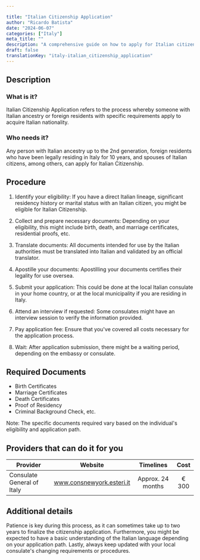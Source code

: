 ```yaml
---

title: "Italian Citizenship Application"
author: "Ricardo Batista"
date: "2024-06-07"
categories: ["Italy"]
meta_title: ""
description: "A comprehensive guide on how to apply for Italian citizenship."
draft: false
translationKey: "italy-italian_citizenship_application"
---
```


## Description
### What is it?
Italian Citizenship Application refers to the process whereby someone with Italian ancestry or foreign residents with specific requirements apply to acquire Italian nationality.

### Who needs it?
Any person with Italian ancestry up to the 2nd generation, foreign residents who have been legally residing in Italy for 10 years, and spouses of Italian citizens, among others, can apply for Italian Citizenship.

## Procedure

1. Identify your eligibility: If you have a direct Italian lineage, significant residency history or marital status with an Italian citizen, you might be eligible for Italian Citizenship.

2. Collect and prepare necessary documents: Depending on your eligibility, this might include birth, death, and marriage certificates, residential proofs, etc.

3. Translate documents: All documents intended for use by the Italian authorities must be translated into Italian and validated by an official translator.

4. Apostille your documents: Apostilling your documents certifies their legality for use oversea.

5. Submit your application: This could be done at the local Italian consulate in your home country, or at the local municipality if you are residing in Italy.

6. Attend an interview if requested: Some consulates might have an interview session to verify the information provided.

7. Pay application fee: Ensure that you've covered all costs necessary for the application process.

8. Wait: After application submission, there might be a waiting period, depending on the embassy or consulate.

## Required Documents
- Birth Certificates
- Marriage Certificates
- Death Certificates
- Proof of Residency
- Criminal Background Check, etc.

Note: The specific documents required vary based on the individual's eligibility and application path.

## Providers that can do it for you

| Provider        |     Website     |     Timelines    |       Cost      |
| --------------- | --------------- |  :-------------: | :-------------: |
| Consulate General of Italy |  www.consnewyork.esteri.it | Approx. 24 months |  € 300 |

## Additional details
Patience is key during this process, as it can sometimes take up to two years to finalize the citizenship application. Furthermore, you might be expected to have a basic understanding of the Italian language depending on your application path. Lastly, always keep updated with your local consulate's changing requirements or procedures.